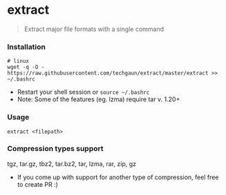 # extract
> Extract major file formats with a single command

### Installation

```shell
# linux
wget -q -O - https://raw.githubusercontent.com/techgaun/extract/master/extract >> ~/.bashrc
```

* Restart your shell session or `source ~/.bashrc`
* Note: Some of the features (eg. lzma) require tar v. 1.20+

### Usage

```shell
extract <filepath>
```

### Compression types support

tgz, tar.gz, tbz2, tar.bz2, tar, lzma, rar, zip, gz

- If you come up with support for another type of compression, feel free to create PR :)
